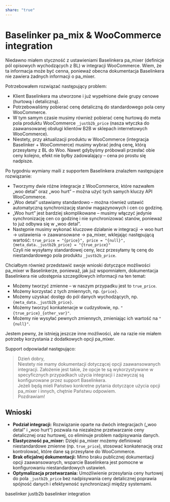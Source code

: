 ```yaml
---
share: "true"
---
```

# Baselinker pa_mix & WooCommerce integration

Niedawno miałem styczność z ustawieniami Baselinkera pa_mixer (definicje pól opisowych wychodzących z BL) w integracji WooCommerce. Wiem, że ta informacja może być cenna, ponieważ obecna dokumentacja Baselinkera nie zawiera żadnych informacji o pa_mixer.

Potrzebowałem rozwiązać następujący problem:  
- Klient Baselinkera ma utworzone i już wypełnione dwie grupy cenowe (hurtową i detaliczną).  
- Potrzebowaliśmy pobierać cenę detaliczną do standardowego pola ceny WooCommerce.  
- W tym samym czasie musimy również pobierać cenę hurtową do meta pola produktu WooCommerce `_justb2b_price` (nasza wtyczka do zaawansowanej obsługi klientów B2B w sklepach internetowych WooCommerce).  
- Niestety, przy aktualizacji produktu w WooCommerce (integracja Baselinker + WooCommerce) musimy wybrać jedną cenę, którą przesyłamy z BL do Woo. Nawet gdybyśmy próbowali przesłać obie ceny kolejno, efekt nie byłby zadowalający – cena po prostu się nadpisze.

Po tygodniu wymiany maili z supportem Baselinkera znalazłem następujące rozwiązanie:  
- Tworzymy dwie różne integracje z WooCommerce, które nazwałem „woo detal” oraz „woo hurt” – można użyć tych samych kluczy API WooCommerce.  
- „Woo detal” ustawiamy standardowo – można również ustawić automatyczną synchronizację stanów magazynowych i cen co godzinę.  
- „Woo hurt” jest bardziej skomplikowane – musimy włączyć jedynie synchronizację cen co godzinę i nie synchronizować stanów, ponieważ to już odbywa się w „woo detal”.  
- Następnie musimy wykonać kluczowe działanie w integracji → woo hurt → ustawienia → zaawansowane → pa_mixer, wklejając następującą wartość:
  `true_price = "{price}", price = "{null}", {meta_data._justb2b_price} = "{true_price}"`  
  Czyli nie wysyłamy standardowej ceny, lecz przesyłamy tę cenę do niestandardowego pola produktu `_justb2b_price`.

Chciałbym również przedstawić swoje wnioski dotyczące możliwości pa_mixer w Baselinkerze, ponieważ, jak już wspomniałem, dokumentacja Baselinkera nie udostępnia szczegółowych informacji na ten temat:  
- Możemy tworzyć zmienne – w naszym przypadku jest to `true_price`.  
- Możemy korzystać z tych zmiennych, np. `{price}`.  
- Możemy uzyskać dostęp do pól danych wychodzących, np. `{meta_data._justb2b_price}`.  
- Możemy tworzyć konkatenacje w cudzysłowie, np. `"{true_price}_{other_var}"`.  
- Możemy nie wysyłać pewnych zmiennych, zmieniając ich wartość na `"{null}"`.

Jestem pewny, że istnieją jeszcze inne możliwości, ale na razie nie miałem potrzeby korzystania z dodatkowych opcji pa_mixer.

Support odpowiadał następująco:

> Dzień dobry,  
> Niestety nie mamy dokumentacji dotyczącej opcji zaawansowanych integracji. Założenie jest takie, że opcje te są wykorzystywane w specyficznych przypadkach użycia integracji i zazwyczaj są konfigurowane przez support Baselinkera.  
> Jeżeli będą mieli Państwo konkretne pytania dotyczące użycia opcji pa_mixer i innych, chętnie Państwu odpowiem.  
> Pozdrawiam!

## Wnioski

- **Podział integracji:** Rozwiązanie oparte na dwóch integracjach („woo detal” i „woo hurt”) pozwala na niezależne przetwarzanie ceny detalicznej oraz hurtowej, co eliminuje problem nadpisywania danych.
- **Elastyczność pa_mixer:** Dzięki pa_mixer możemy definiować niestandardowe zmienne (np. `true_price`), stosować konkatenację oraz kontrolować, które dane są przesyłane do WooCommerce.
- **Brak oficjalnej dokumentacji:** Mimo braku publicznej dokumentacji opcji zaawansowanych, wsparcie Baselinkera jest pomocne w konfigurowaniu niestandardowych ustawień.
- **Optymalizacja przetwarzania:** Umożliwienie przesyłania ceny hurtowej do pola `_justb2b_price` bez nadpisywania ceny detalicznej poprawia spójność danych i efektywność synchronizacji między systemami.


baselinker
justb2b
baselinker integration


